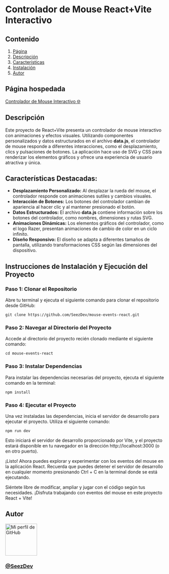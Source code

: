 # Controlador de Mouse React+Vite Interactivo
## Contenido


1. [Página](#página-hospedada)
2. [Descripción](#descripción)
3. [Características](#características-destacadas)
4. [Instalación](#instrucciones-de-instalación-y-ejecución-del-proyecto)
5. [Autor](#autor)

## Página hospedada
[Controlador de Mouse Interactivo 🌐](https://mouse-react.netlify.app)

## Descripción

Este proyecto de React+Vite presenta un controlador de mouse interactivo con animaciones y efectos visuales. Utilizando componentes personalizados y datos estructurados en el archivo **data.js**, el controlador de mouse responde a diferentes interacciones, como el desplazamiento, clics y pulsaciones de botones. La aplicación hace uso de SVG y CSS para renderizar los elementos gráficos y ofrece una experiencia de usuario atractiva y única.

## Características Destacadas:

- **Desplazamiento Personalizado:** Al desplazar la rueda del mouse, el controlador responde con animaciones sutiles y cambios visuales.
- **Interacción de Botones:** Los botones del controlador cambian de apariencia al hacer clic y al mantener presionado el botón.
- **Datos Estructurados:** El archivo **data.js** contiene información sobre los botones del controlador, como nombres, dimensiones y rutas SVG.
- **Animaciones Dinámicas:** Los elementos gráficos del controlador, como el logo Razer, presentan animaciones de cambio de color en un ciclo infinito.
- **Diseño Responsivo:** El diseño se adapta a diferentes tamaños de pantalla, utilizando transformaciones CSS según las dimensiones del dispositivo.

## Instrucciones de Instalación y Ejecución del Proyecto

### Paso 1: Clonar el Repositorio

Abre tu terminal y ejecuta el siguiente comando para clonar el repositorio desde GitHub:

```shell
git clone https://github.com/SeezDev/mouse-events-react.git
```

### Paso 2: Navegar al Directorio del Proyecto

Accede al directorio del proyecto recién clonado mediante el siguiente comando:

```shell
cd mouse-events-react
```

### Paso 3: Instalar Dependencias

Para instalar las dependencias necesarias del proyecto, ejecuta el siguiente comando en la terminal:

```shell
npm install
```

### Paso 4: Ejecutar el Proyecto

Una vez instaladas las dependencias, inicia el servidor de desarrollo para ejecutar el proyecto. Utiliza el siguiente comando:

```shell
npm run dev
```

Esto iniciará el servidor de desarrollo proporcionado por Vite, y el proyecto estará disponible en tu navegador en la dirección http://localhost:3000 (o en otro puerto).

¡Listo! Ahora puedes explorar y experimentar con los eventos del mouse en la aplicación React. Recuerda que puedes detener el servidor de desarrollo en cualquier momento presionando Ctrl + C en la terminal donde se está ejecutando.

Siéntete libre de modificar, ampliar y jugar con el código según tus necesidades. ¡Disfruta trabajando con eventos del mouse en este proyecto React + Vite!


## Autor

<img src="https://avatars.githubusercontent.com/u/92615525?v=4" alt="Mi perfil de GitHub" width="100" height="100">
<h3><a href="https://github.com/sebastianszz"><b>@SeezDev</b></a></h3>
